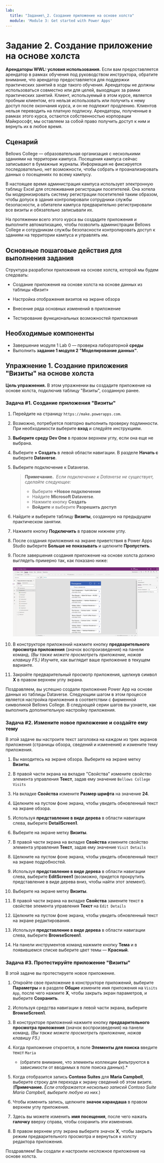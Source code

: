 ```yaml
---
lab:
  title: "Задание\_2. Создание приложение на основе холста"
  module: 'Module 3: Get started with Power Apps'
---
```


# Задание 2. Создание приложение на основе холста

**Арендаторы WWL: условия использования.** Если вам предоставляется арендатор в рамках обучения под руководством инструктора, обратите внимание, что арендатор предоставляется для поддержки практических занятий в ходе такого обучения. Арендаторы не должны использоваться совместно или для целей, выходящих за рамки практических занятий. Клиент, используемый в этом курсе, является пробным клиентом, его нельзя использовать или получить к нему доступ после окончания курса, и он не подлежит продлению. Клиентов нельзя переводить на платную подписку. Арендаторы, полученные в рамках этого курса, остаются собственностью корпорации Майкрософт, мы оставляем за собой право получить доступ к ним и вернуть их в любое время. 

## Сценарий

Bellows College — образовательная организация с несколькими зданиями на территории кампуса. Посещения кампуса сейчас записывают в бумажные журналы. Информация не фиксируется последовательно, нет возможности, чтобы собрать и проанализировать данных о посещениях по всему кампусу.

В настоящее время администрация кампуса использует электронную таблицу Excel для отслеживания регистрации посетителей. Она хотела бы модернизировать систему регистрации посетителей таким образом, чтобы допуск в здания контролировали сотрудники службы безопасности, а обитатели кампуса предварительно регистрировали все визиты и обязательно записывали их.

На протяжении всего этого курса вы создадите приложения и выполните автоматизацию, чтобы позволить администрации Bellows College и сотрудникам службы безопасности контролировать доступ к зданиям на территории кампуса и управлять им.


## Основные пошаговые действия для выполнения задания

Структура разработки приложения на основе холста, которой мы будем следовать:

- Создание приложения на основе холста на основе данных из таблицы «Визит»

- Настройка отображения визитов на экране обзора

- Внесение ряда основных изменений в приложение

- Тестирование функциональных возможностей приложения

## Необходимые компоненты

- Завершение модуля 1 Lab 0 — проверка лабораторной **среды**
- Выполнить **задание 1 модуля 2 "Моделирование данных"**.


## Упражнение 1. Создание приложения "Визиты" на основе холста

**Цель упражнения.** В этом упражнении вы создадите приложение на основе холста, подключив таблицу "Визиты", созданную ранее.


### Задача \#1. Создание приложения "Визиты"

1.  Перейдите на страницу `https://make.powerapps.com`.

2.  Возможно, потребуется повторно выполнить проверку подлинности. При необходимости выберите **вход** и следуйте инструкциям.

3.  **Выберите среду Dev One** в правом верхнем углу, если она еще не выбрана.

4.  Выберите **+ Создать** в левой области навигации. В разделе **Начать с** выберите **Dataverse**.

5.  Выберите подключение к Dataverse.

    > **Примечание.**  *Если подключение к Dataverse не существует, сделайте следующее:*
    > - Выберите **+Новое подключение**
    > - Найдите **Microsoft Dataverse**.
    > - Нажмите кнопку **Создать**
    > - **Войдите** и выберите **Разрешить доступ**

6.  Найдите и выберите таблицу **Визиты**, созданную на предыдущем практическом занятии.

7.  Нажмите кнопку **Подключить** в правом нижнем углу.

8.  После создания приложения на экране приветствия в Power Apps Studio выберите **Больше не показывать** и щелкните **Пропустить**.

9.  После завершения создания приложение на основе холста должно выглядеть примерно так, как показано ниже:

    ![Приложение на основе холста, созданное на основе данных таблицы «Визит».](media/2-canvas-app-from-data.png)

10.  В конструкторе приложений нажмите кнопку **предварительного просмотра приложения** (значок воспроизведения) на панели команд. *(Вы также можете просмотреть приложение, нажав клавишу F5.)* Изучите, как выглядит ваше приложение в текущем варианте.

11. Закройте предварительный просмотр приложения, щелкнув символ **X** в правом верхнем углу экрана.

Поздравляем, вы успешно создали приложение Power App на основе данных из таблицы Dataverse. Следующим шагом в этом процессе является настройка приложения в соответствии с фирменной символикой Bellows College. В следующей серии шагов вы узнаете, как выполнить дополнительную настройку приложения.


### Задача \#2. Измените новое приложение и создайте ему тему

В этой задаче вы настроите текст заголовка на каждом из трех экранов приложения (страницы обзора, сведений и изменения) и измените тему приложения. 

1.  Вы находитесь на экране обзора. Выберите на экране метку **Визиты**.

1.  В правой части экрана на вкладке "Свойства" измените свойство элемента управления **Текст**, задав ему значение `Bellows College Visits`

1.  На вкладке **Свойства** измените **Размер шрифта** на значение **24**. 

1.  Щелкните на пустом фоне экрана, чтобы увидеть обновленный текст на экране обзора. 

1.  Используя **представление в виде дерева** в области навигации слева, выберите **DetailScreen1**. 

1.  Выберите на экране метку **Визиты**.

1.  В правой части экрана на вкладке **Свойства** измените свойство элемента управления **Текст**, задав ему значение `Visit Details`

1.  Щелкните на пустом фоне экрана, чтобы увидеть обновленный текст на экране подробностей.

1.  Используя **представление в виде дерева** в области навигации слева, выберите **EditScreen1** (возможно, придется прокрутить представление в виде дерева вниз, чтобы найти этот элемент).

1.  Выберите на экране метку **Визиты**.

1.  В правой части экрана на вкладке **Свойства** замените текст в свойстве элемента управления **Текст** на `Edit Details`

1.  Щелкните на пустом фоне экрана, чтобы увидеть обновленный текст на экране редактирования.

1.  Используя **представление в виде дерева** в области навигации слева, выберите **BrowseScreen1**.

1.  На панели инструментов команд нажмите кнопку **Тема** и в появившемся списке выберите цвет темы — **Красный**.


### Задача \#3. Протестируйте приложение "Визиты"

В этой задаче вы протестируете новое приложение.

1.  Откройте свое приложение в конструкторе приложений, выберите **Параметры** и в разделе **Общие** измените имя приложения на `Visits App`, после чего нажмите **X**, чтобы закрыть экран параметров, и выберите **Сохранить**.

2.  Используя средства навигации в левой части экрана, выберите **BrowseScreen1**.

3.  В конструкторе приложений нажмите кнопку **предварительного просмотра приложения** (значок воспроизведения) на панели команд. *(Вы также можете просмотреть приложение, нажав клавишу F5.)*

4.  Когда приложение откроется, в поле **Элементы для поиска** введите текст `Maria`
    * (обратите внимание, что элементы коллекции фильтруются в зависимости от вводимых в поле поиска данных).*

5.  Когда отобразится запись **Contoso Suites** для **Maria Campbell**, выберите строку для перехода к экрану сведений об этом визите. (**Примечание.** *Если отображается несколько записей Contoso Suite Maria Campbell, выберите любую из них.*)

6.  Чтобы изменить запись, щелкните **значок карандаша** в правом верхнем углу приложения.

7.  Здесь вы можете изменить **имя посещения**, после чего нажать **галочку** вверху справа, чтобы сохранить эти изменения.

8.  В правом верхнем углу экрана выберите значок **X**, чтобы закрыть режим предварительного просмотра и вернуться к холсту редактора приложения.

Поздравляем! Вы создали и настроили несложное приложение на основе холста.


